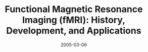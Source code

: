 ---
title: "Functional Magnetic Resonance Imaging (fMRI): History, Development, and Applications"
project_id: 
date: 2005-03-06
conference_id: ""
presenters:
   - peter_bandettini
summary: "<p>Seneca Valley High School, Germantown, MD</p>"
file: /assets/presentations/T169.ppt
filename: T169.ppt
layout: presentation
---